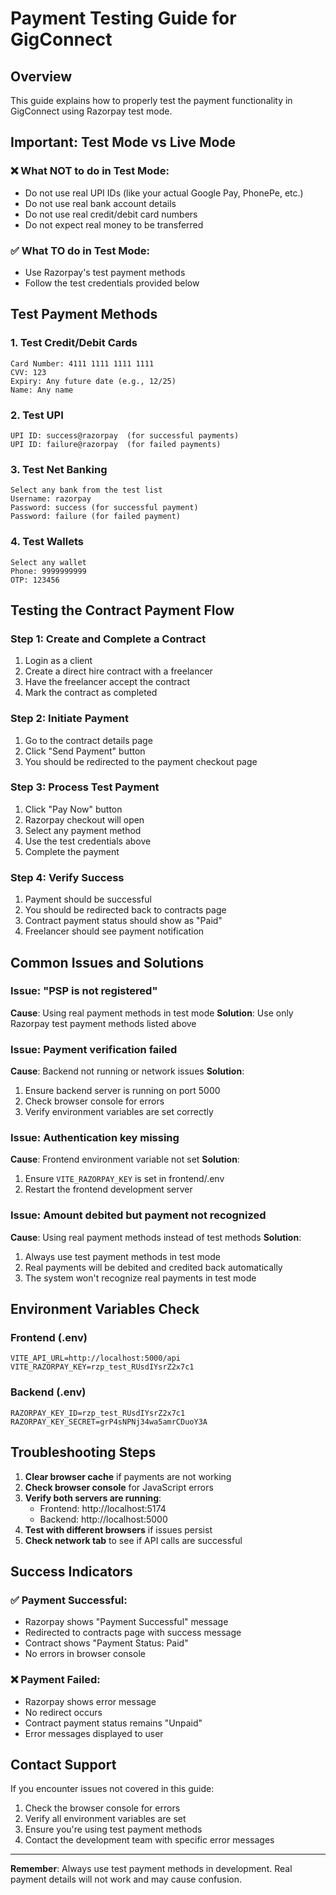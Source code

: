 # Payment Testing Guide for GigConnect

## Overview
This guide explains how to properly test the payment functionality in GigConnect using Razorpay test mode.

## Important: Test Mode vs Live Mode

### ❌ What NOT to do in Test Mode:
- Do not use real UPI IDs (like your actual Google Pay, PhonePe, etc.)
- Do not use real bank account details
- Do not use real credit/debit card numbers
- Do not expect real money to be transferred

### ✅ What TO do in Test Mode:
- Use Razorpay's test payment methods
- Follow the test credentials provided below

## Test Payment Methods

### 1. Test Credit/Debit Cards
```
Card Number: 4111 1111 1111 1111
CVV: 123
Expiry: Any future date (e.g., 12/25)
Name: Any name
```

### 2. Test UPI
```
UPI ID: success@razorpay  (for successful payments)
UPI ID: failure@razorpay  (for failed payments)
```

### 3. Test Net Banking
```
Select any bank from the test list
Username: razorpay
Password: success (for successful payment)
Password: failure (for failed payment)
```

### 4. Test Wallets
```
Select any wallet
Phone: 9999999999
OTP: 123456
```

## Testing the Contract Payment Flow

### Step 1: Create and Complete a Contract
1. Login as a client
2. Create a direct hire contract with a freelancer
3. Have the freelancer accept the contract
4. Mark the contract as completed

### Step 2: Initiate Payment
1. Go to the contract details page
2. Click "Send Payment" button
3. You should be redirected to the payment checkout page

### Step 3: Process Test Payment
1. Click "Pay Now" button
2. Razorpay checkout will open
3. Select any payment method
4. Use the test credentials above
5. Complete the payment

### Step 4: Verify Success
1. Payment should be successful
2. You should be redirected back to contracts page
3. Contract payment status should show as "Paid"
4. Freelancer should see payment notification

## Common Issues and Solutions

### Issue: "PSP is not registered"
**Cause**: Using real payment methods in test mode
**Solution**: Use only Razorpay test payment methods listed above

### Issue: Payment verification failed
**Cause**: Backend not running or network issues
**Solution**: 
1. Ensure backend server is running on port 5000
2. Check browser console for errors
3. Verify environment variables are set correctly

### Issue: Authentication key missing
**Cause**: Frontend environment variable not set
**Solution**: 
1. Ensure `VITE_RAZORPAY_KEY` is set in frontend/.env
2. Restart the frontend development server

### Issue: Amount debited but payment not recognized
**Cause**: Using real payment methods instead of test methods
**Solution**: 
1. Always use test payment methods in test mode
2. Real payments will be debited and credited back automatically
3. The system won't recognize real payments in test mode

## Environment Variables Check

### Frontend (.env)
```
VITE_API_URL=http://localhost:5000/api
VITE_RAZORPAY_KEY=rzp_test_RUsdIYsrZ2x7c1
```

### Backend (.env)
```
RAZORPAY_KEY_ID=rzp_test_RUsdIYsrZ2x7c1
RAZORPAY_KEY_SECRET=grP4sNPNj34wa5amrCDuoY3A
```

## Troubleshooting Steps

1. **Clear browser cache** if payments are not working
2. **Check browser console** for JavaScript errors
3. **Verify both servers are running**:
   - Frontend: http://localhost:5174
   - Backend: http://localhost:5000
4. **Test with different browsers** if issues persist
5. **Check network tab** to see if API calls are successful

## Success Indicators

### ✅ Payment Successful:
- Razorpay shows "Payment Successful" message
- Redirected to contracts page with success message
- Contract shows "Payment Status: Paid"
- No errors in browser console

### ❌ Payment Failed:
- Razorpay shows error message
- No redirect occurs
- Contract payment status remains "Unpaid"
- Error messages displayed to user

## Contact Support

If you encounter issues not covered in this guide:
1. Check the browser console for errors
2. Verify all environment variables are set
3. Ensure you're using test payment methods
4. Contact the development team with specific error messages

---
**Remember**: Always use test payment methods in development. Real payment details will not work and may cause confusion.